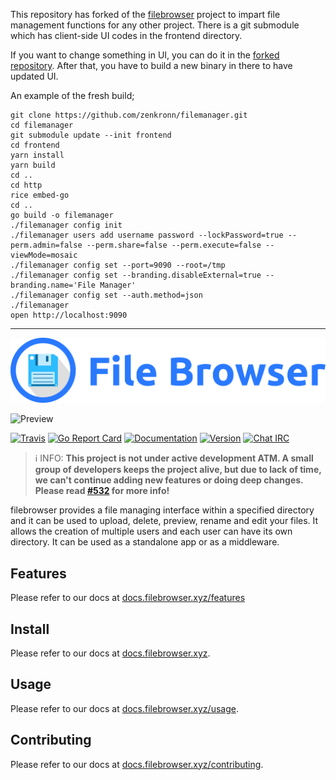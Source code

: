 This repository has forked of the [filebrowser](https://github.com/filebrowser/filebrowser) project to impart file management functions for any other project. There is a git submodule which has client-side UI codes in the frontend directory. 

If you want to change something in UI, you can do it in the [forked repository](https://github.com/zenkronn/filemanager-ui). After that, you have to build a new binary in there to have updated UI.

An example of the fresh build;

    git clone https://github.com/zenkronn/filemanager.git
    cd filemanager
    git submodule update --init frontend
    cd frontend
    yarn install
    yarn build
    cd ..
    cd http
    rice embed-go
    cd ..
    go build -o filemanager
    ./filemanager config init
    ./filemanager users add username password --lockPassword=true --perm.admin=false --perm.share=false --perm.execute=false --viewMode=mosaic
    ./filemanager config set --port=9090 --root=/tmp
    ./filemanager config set --branding.disableExternal=true --branding.name='File Manager'
    ./filemanager config set --auth.method=json
    ./filemanager
    open http://localhost:9090


---

<p align="center">
  <img src="https://raw.githubusercontent.com/filebrowser/logo/master/banner.png" width="550"/>
</p>

![Preview](https://user-images.githubusercontent.com/5447088/50716739-ebd26700-107a-11e9-9817-14230c53efd2.gif)

[![Travis](https://img.shields.io/travis/com/filebrowser/filebrowser.svg?style=flat-square)](https://travis-ci.com/filebrowser/filebrowser)
[![Go Report Card](https://goreportcard.com/badge/github.com/filebrowser/filebrowser?style=flat-square)](https://goreportcard.com/report/github.com/filebrowser/filebrowser)
[![Documentation](https://img.shields.io/badge/godoc-reference-blue.svg?style=flat-square)](http://godoc.org/github.com/filebrowser/filebrowser)
[![Version](https://img.shields.io/github/release/filebrowser/filebrowser.svg?style=flat-square)](https://github.com/filebrowser/filebrowser/releases/latest)
[![Chat IRC](https://img.shields.io/badge/freenode-%23filebrowser-blue.svg?style=flat-square)](http://webchat.freenode.net/?channels=%23filebrowser)

> ℹ INFO: **This project is not under active development ATM. A small group of developers keeps the project alive, but due to lack of time, we can't continue adding new features or doing deep changes. Please read [#532](https://github.com/filebrowser/filebrowser/issues/532) for more info!**

filebrowser provides a file managing interface within a specified directory and it can be used to upload, delete, preview, rename and edit your files. It allows the creation of multiple users and each user can have its own directory. It can be used as a standalone app or as a middleware.

## Features

Please refer to our docs at [docs.filebrowser.xyz/features](https://docs.filebrowser.xyz/features)

## Install

Please refer to our docs at [docs.filebrowser.xyz](https://docs.filebrowser.xyz/).

## Usage

Please refer to our docs at [docs.filebrowser.xyz/usage](https://docs.filebrowser.xyz/usage).

## Contributing

Please refer to our docs at [docs.filebrowser.xyz/contributing](https://docs.filebrowser.xyz/contributing).

